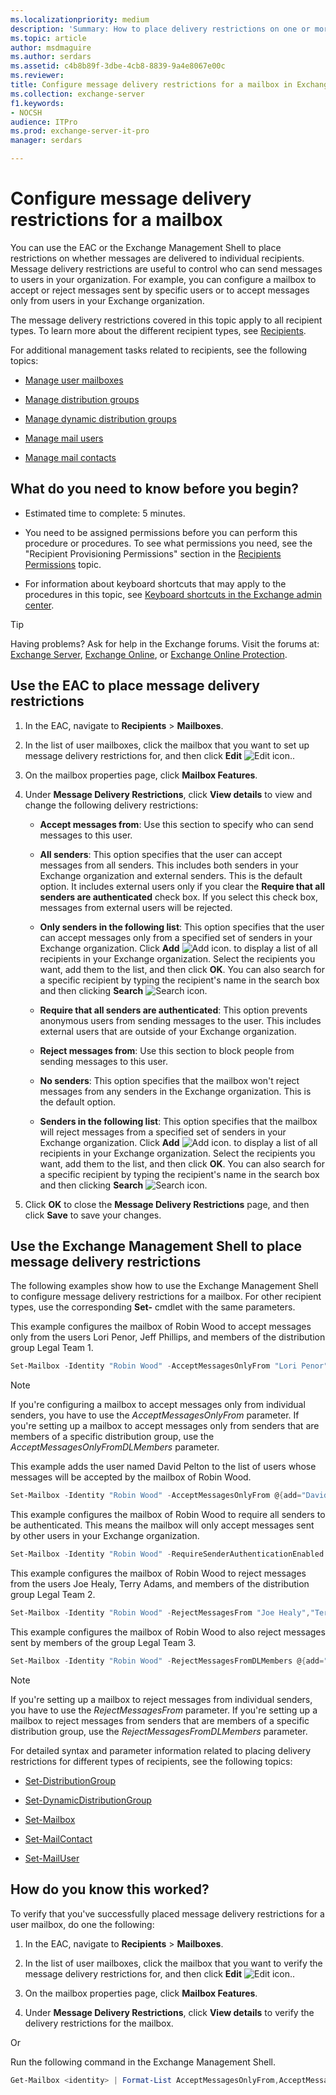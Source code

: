 ```yaml
---
ms.localizationpriority: medium
description: 'Summary: How to place delivery restrictions on one or more mailboxes with the Exchange admin center (EAC) or the Exchange Management Shell.'
ms.topic: article
author: msdmaguire
ms.author: serdars
ms.assetid: c4b8b89f-3dbe-4cb8-8839-9a4e8067e00c
ms.reviewer:
title: Configure message delivery restrictions for a mailbox in Exchanger Server
ms.collection: exchange-server
f1.keywords:
- NOCSH
audience: ITPro
ms.prod: exchange-server-it-pro
manager: serdars

---
```


# Configure message delivery restrictions for a mailbox

You can use the EAC or the Exchange Management Shell to place restrictions on whether messages are delivered to individual recipients. Message delivery restrictions are useful to control who can send messages to users in your organization. For example, you can configure a mailbox to accept or reject messages sent by specific users or to accept messages only from users in your Exchange organization.

The message delivery restrictions covered in this topic apply to all recipient types. To learn more about the different recipient types, see [Recipients](../../recipients/recipients.md).

For additional management tasks related to recipients, see the following topics:

- [Manage user mailboxes](user-mailboxes.md)

- [Manage distribution groups](../../recipients/distribution-groups.md)

- [Manage dynamic distribution groups](../../recipients/dynamic-distribution-groups/dynamic-distribution-groups.md)

- [Manage mail users](../../recipients/mail-users.md)

- [Manage mail contacts](../../recipients/mail-contacts.md)

## What do you need to know before you begin?

- Estimated time to complete: 5 minutes.

- You need to be assigned permissions before you can perform this procedure or procedures. To see what permissions you need, see the "Recipient Provisioning Permissions" section in the [Recipients Permissions](../../permissions/feature-permissions/recipient-permissions.md) topic.

- For information about keyboard shortcuts that may apply to the procedures in this topic, see [Keyboard shortcuts in the Exchange admin center](../../about-documentation/exchange-admin-center-keyboard-shortcuts.md).

> [!TIP]
> Having problems? Ask for help in the Exchange forums. Visit the forums at: [Exchange Server](https://social.technet.microsoft.com/forums/office/home?category=exchangeserver), [Exchange Online](https://social.technet.microsoft.com/forums/msonline/home?forum=onlineservicesexchange), or [Exchange Online Protection](https://social.technet.microsoft.com/forums/forefront/home?forum=FOPE).

## Use the EAC to place message delivery restrictions

1. In the EAC, navigate to **Recipients** \> **Mailboxes**.

2. In the list of user mailboxes, click the mailbox that you want to set up message delivery restrictions for, and then click **Edit** ![Edit icon.](../../media/ITPro_EAC_EditIcon.png).

3. On the mailbox properties page, click **Mailbox Features**.

4. Under **Message Delivery Restrictions**, click **View details** to view and change the following delivery restrictions:

   - **Accept messages from**: Use this section to specify who can send messages to this user.

   - **All senders**: This option specifies that the user can accept messages from all senders. This includes both senders in your Exchange organization and external senders. This is the default option. It includes external users only if you clear the **Require that all senders are authenticated** check box. If you select this check box, messages from external users will be rejected.

   - **Only senders in the following list**: This option specifies that the user can accept messages only from a specified set of senders in your Exchange organization. Click **Add** ![Add icon.](../../media/ITPro_EAC_AddIcon.png) to display a list of all recipients in your Exchange organization. Select the recipients you want, add them to the list, and then click **OK**. You can also search for a specific recipient by typing the recipient's name in the search box and then clicking **Search** ![Search icon](../../media/ITPro_EAC_.png).

   - **Require that all senders are authenticated**: This option prevents anonymous users from sending messages to the user. This includes external users that are outside of your Exchange organization.

   - **Reject messages from**: Use this section to block people from sending messages to this user.

   - **No senders**: This option specifies that the mailbox won't reject messages from any senders in the Exchange organization. This is the default option.

   - **Senders in the following list**: This option specifies that the mailbox will reject messages from a specified set of senders in your Exchange organization. Click **Add** ![Add icon.](../../media/ITPro_EAC_AddIcon.png) to display a list of all recipients in your Exchange organization. Select the recipients you want, add them to the list, and then click **OK**. You can also search for a specific recipient by typing the recipient's name in the search box and then clicking **Search** ![Search icon](../../media/ITPro_EAC_.png).

5. Click **OK** to close the **Message Delivery Restrictions** page, and then click **Save** to save your changes.

## Use the Exchange Management Shell to place message delivery restrictions

The following examples show how to use the Exchange Management Shell to configure message delivery restrictions for a mailbox. For other recipient types, use the corresponding **Set-** cmdlet with the same parameters.

This example configures the mailbox of Robin Wood to accept messages only from the users Lori Penor, Jeff Phillips, and members of the distribution group Legal Team 1.

```PowerShell
Set-Mailbox -Identity "Robin Wood" -AcceptMessagesOnlyFrom "Lori Penor","Jeff Phillips" -AcceptMessagesOnlyFromDLMembers "Legal Team 1"
```

> [!NOTE]
> If you're configuring a mailbox to accept messages only from individual senders, you have to use the _AcceptMessagesOnlyFrom_ parameter. If you're setting up a mailbox to accept messages only from senders that are members of a specific distribution group, use the _AcceptMessagesOnlyFromDLMembers_ parameter.

This example adds the user named David Pelton to the list of users whose messages will be accepted by the mailbox of Robin Wood.

```PowerShell
Set-Mailbox -Identity "Robin Wood" -AcceptMessagesOnlyFrom @{add="David Pelton"}
```

This example configures the mailbox of Robin Wood to require all senders to be authenticated. This means the mailbox will only accept messages sent by other users in your Exchange organization.

```PowerShell
Set-Mailbox -Identity "Robin Wood" -RequireSenderAuthenticationEnabled $true
```

This example configures the mailbox of Robin Wood to reject messages from the users Joe Healy, Terry Adams, and members of the distribution group Legal Team 2.

```PowerShell
Set-Mailbox -Identity "Robin Wood" -RejectMessagesFrom "Joe Healy","Terry Adams" -RejectMessagesFromDLMembers "Legal Team 2"
```

This example configures the mailbox of Robin Wood to also reject messages sent by members of the group Legal Team 3.

```PowerShell
Set-Mailbox -Identity "Robin Wood" -RejectMessagesFromDLMembers @{add="Legal Team 3"}
```

> [!NOTE]
> If you're setting up a mailbox to reject messages from individual senders, you have to use the _RejectMessagesFrom_ parameter. If you're setting up a mailbox to reject messages from senders that are members of a specific distribution group, use the _RejectMessagesFromDLMembers_ parameter.

For detailed syntax and parameter information related to placing delivery restrictions for different types of recipients, see the following topics:

- [Set-DistributionGroup](/powershell/module/exchange/set-distributiongroup)

- [Set-DynamicDistributionGroup](/powershell/module/exchange/set-dynamicdistributiongroup)

- [Set-Mailbox](/powershell/module/exchange/set-mailbox)

- [Set-MailContact](/powershell/module/exchange/set-mailcontact)

- [Set-MailUser](/powershell/module/exchange/set-mailuser)

## How do you know this worked?

To verify that you've successfully placed message delivery restrictions for a user mailbox, do one the following:

1. In the EAC, navigate to **Recipients** \> **Mailboxes**.

2. In the list of user mailboxes, click the mailbox that you want to verify the message delivery restrictions for, and then click **Edit** ![Edit icon.](../../media/ITPro_EAC_EditIcon.png).

3. On the mailbox properties page, click **Mailbox Features**.

4. Under **Message Delivery Restrictions**, click **View details** to verify the delivery restrictions for the mailbox.

Or

Run the following command in the Exchange Management Shell.

```PowerShell
Get-Mailbox <identity> | Format-List AcceptMessagesOnlyFrom,AcceptMessagesOnlyFromDLMembers,RejectMessagesFrom,RejectMessagesFromDLMembers,RequireSenderAuthenticationEnabled
```